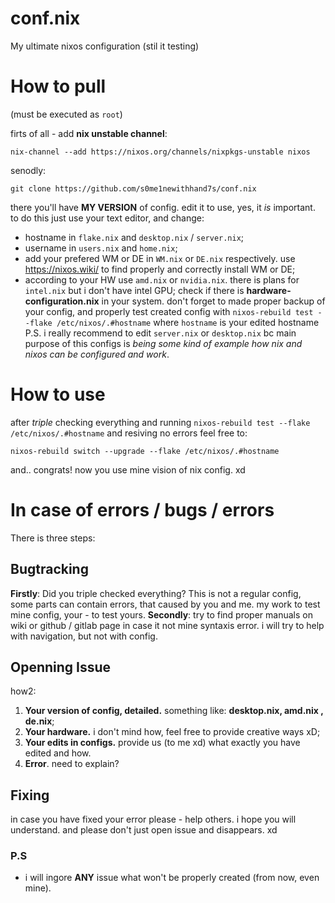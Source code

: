 # conf.nix
My ultimate nixos configuration (stil it testing)

# How to pull
(must be executed as `root`)

firts of all - add **nix unstable channel**:
```shell
nix-channel --add https://nixos.org/channels/nixpkgs-unstable nixos
``` 
senodly:
```shell
git clone https://github.com/s0me1newithhand7s/conf.nix
```
there you'll have **MY VERSION** of config. edit it to use, yes, it *is* important. 
to do this just use your text editor, and change:
 - hostname in `flake.nix` and `desktop.nix` / `server.nix`; 
 - username in `users.nix` and `home.nix`;
 - add your prefered WM or DE in `WM.nix` or `DE.nix` respectively. use https://nixos.wiki/ to find properly and correctly install WM or DE;
 - according to your HW use `amd.nix` or `nvidia.nix`. there is plans for `intel.nix` but i don't have intel GPU;
check if there is **hardware-configuration.nix** in your system. don't forget to made proper backup of your config, and properly test created config with `nixos-rebuild test --flake /etc/nixos/.#hostname` where `hostname` is your edited hostname
P.S.
   i really recommend to edit `server.nix` or `desktop.nix` bc main purpose of this configs is *being some kind of example how nix and nixos can be configured and work*.

# How to use
after *triple* checking everything and running `nixos-rebuild test --flake /etc/nixos/.#hostname` and resiving no errors feel free to:
```shell
nixos-rebuild switch --upgrade --flake /etc/nixos/.#hostname
```
and.. congrats! now you use mine vision of nix config. xd

# In case of errors / bugs / errors
There is three steps:
## Bugtracking
**Firstly**: Did you triple checked everything? This is not a regular config, some parts can contain errors, that caused by you and me. my work to test mine config, your - to test yours. 
**Secondly**: try to find proper manuals on wiki or github / gitlab page in case it not mine syntaxis error. i will try to help with navigation, but not with config.
## Openning Issue
how2:
1. **Your version of config, detailed.** something like: **desktop.nix, amd.nix , de.nix**;
2. **Your hardware.** i don't mind how, feel free to provide creative ways xD;
3. **Your edits in configs.** provide us (to me xd) what exactly you have edited and how.
4. **Error**. need to explain?
## Fixing
in case you have fixed your error please - help others. i hope you will understand.
and please don't just open issue and disappears. xd
### P.S
 * i will ingore **ANY** issue what won't be properly created (from now, even mine).


